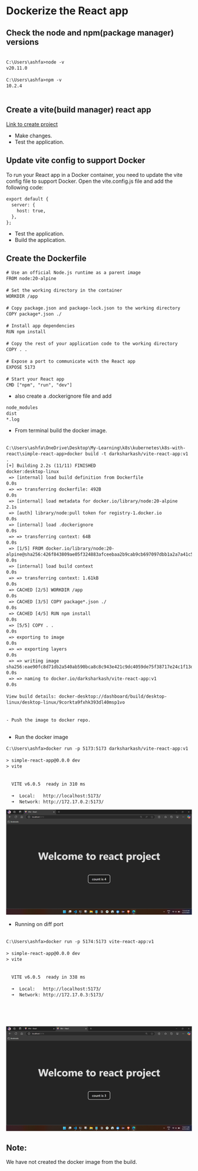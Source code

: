 # Dockerize the React app


## Check the node and npm(package manager) versions 
```

C:\Users\ashfa>node -v
v20.11.0

C:\Users\ashfa>npm -v
10.2.4


```
## Create a vite(build manager) react app 
[Link to create project](https://v3.vitejs.dev/guide/)
- Make changes.
- Test the application.

## Update vite config to support Docker
To run your React app in a Docker container, you need to update the vite config file to support Docker. Open the vite.config.js file and add the following code:



```
export default {
  server: {
    host: true,
  },
};
```

- Test the application.
- Build the application.

## Create the Dockerfile
```
# Use an official Node.js runtime as a parent image
FROM node:20-alpine

# Set the working directory in the container
WORKDIR /app

# Copy package.json and package-lock.json to the working directory
COPY package*.json ./

# Install app dependencies
RUN npm install

# Copy the rest of your application code to the working directory
COPY . .

# Expose a port to communicate with the React app
EXPOSE 5173

# Start your React app
CMD ["npm", "run", "dev"]
```

- also create a .dockerignore file and add
```
node_modules
dist
*.log

```

- From terminal build the docker image.
```

C:\Users\ashfa\OneDrive\Desktop\My-Learning\k8s\kubernetes\k8s-with-react\simple-react-app>docker build -t darksharkash/vite-react-app:v1  .  
[+] Building 2.2s (11/11) FINISHED                                                                         docker:desktop-linux
 => [internal] load build definition from Dockerfile                                                                       0.0s
 => => transferring dockerfile: 492B                                                                                       0.0s 
 => [internal] load metadata for docker.io/library/node:20-alpine                                                          2.1s 
 => [auth] library/node:pull token for registry-1.docker.io                                                                0.0s
 => [internal] load .dockerignore                                                                                          0.0s
 => => transferring context: 64B                                                                                           0.0s 
 => [1/5] FROM docker.io/library/node:20-alpine@sha256:426f843809ae05f324883afceebaa2b9cab9cb697097dbb1a2a7a41c5701de72    0.0s 
 => [internal] load build context                                                                                          0.0s 
 => => transferring context: 1.61kB                                                                                        0.0s 
 => CACHED [2/5] WORKDIR /app                                                                                              0.0s 
 => CACHED [3/5] COPY package*.json ./                                                                                     0.0s 
 => CACHED [4/5] RUN npm install                                                                                           0.0s 
 => [5/5] COPY . .                                                                                                         0.0s 
 => exporting to image                                                                                                     0.0s 
 => => exporting layers                                                                                                    0.0s 
 => => writing image sha256:eae90fc8d71db2a540ab590bca8c8c943e421c9dc4059de75f38717e24c1f13d                               0.0s 
 => => naming to docker.io/darksharkash/vite-react-app:v1                                                                  0.0s 

View build details: docker-desktop://dashboard/build/desktop-linux/desktop-linux/9corkta9fxhk393dl40msp1vo


- Push the image to docker repo.


```


- Run the docker image 
```
C:\Users\ashfa>docker run -p 5173:5173 darksharkash/vite-react-app:v1

> simple-react-app@0.0.0 dev
> vite


  VITE v6.0.5  ready in 310 ms

  ➜  Local:   http://localhost:5173/
  ➜  Network: http://172.17.0.2:5173/

```

![alt text](image.png)

- Running on diff port
```

C:\Users\ashfa>docker run -p 5174:5173 vite-react-app:v1

> simple-react-app@0.0.0 dev
> vite


  VITE v6.0.5  ready in 338 ms

  ➜  Local:   http://localhost:5173/
  ➜  Network: http://172.17.0.3:5173/





```
![alt text](image-1.png)


## Note: 
We have not created the docker image from the build.